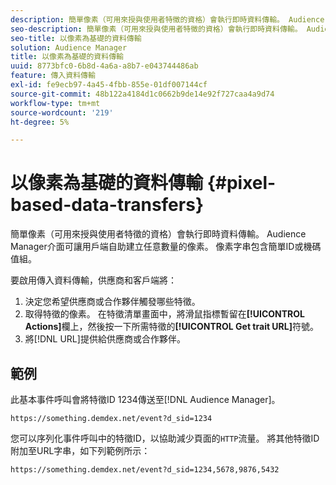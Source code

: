 ```yaml
---
description: 簡單像素（可用來授與使用者特徵的資格）會執行即時資料傳輸。 Audience Manager介面可讓用戶端自助建立任意數量的像素。 像素字串包含簡單ID或機碼值組。
seo-description: 簡單像素（可用來授與使用者特徵的資格）會執行即時資料傳輸。 Audience Manager介面可讓用戶端自助建立任意數量的像素。 像素字串包含簡單ID或機碼值組。
seo-title: 以像素為基礎的資料傳輸
solution: Audience Manager
title: 以像素為基礎的資料傳輸
uuid: 8773bfc0-6b8d-4a6a-a8b7-e043744486ab
feature: 傳入資料傳輸
exl-id: fe9ecb97-4a45-4fbb-855e-01df007144cf
source-git-commit: 48b122a4184d1c0662b9de14e92f727caa4a9d74
workflow-type: tm+mt
source-wordcount: '219'
ht-degree: 5%

---
```


# 以像素為基礎的資料傳輸 {#pixel-based-data-transfers}

簡單像素（可用來授與使用者特徵的資格）會執行即時資料傳輸。 Audience Manager介面可讓用戶端自助建立任意數量的像素。 像素字串包含簡單ID或機碼值組。

<!-- c_rt_inbound_pixel_transfers.xml -->

要啟用傳入資料傳輸，供應商和客戶端將：

1. 決定您希望供應商或合作夥伴觸發哪些特徵。
1. 取得特徵的像素。 在特徵清單畫面中，將滑鼠指標暫留在&#x200B;**[!UICONTROL Actions]**&#x200B;欄上，然後按一下所需特徵的&#x200B;**[!UICONTROL Get trait URL]**&#x200B;符號。
1. 將[!DNL URL]提供給供應商或合作夥伴。

## 範例

此基本事件呼叫會將特徵ID 1234傳送至[!DNL Audience Manager]。

```
https://something.demdex.net/event?d_sid=1234
```

您可以序列化事件呼叫中的特徵ID，以協助減少頁面的`HTTP`流量。 將其他特徵ID附加至URL字串，如下列範例所示：

```
https://something.demdex.net/event?d_sid=1234,5678,9876,5432
```
